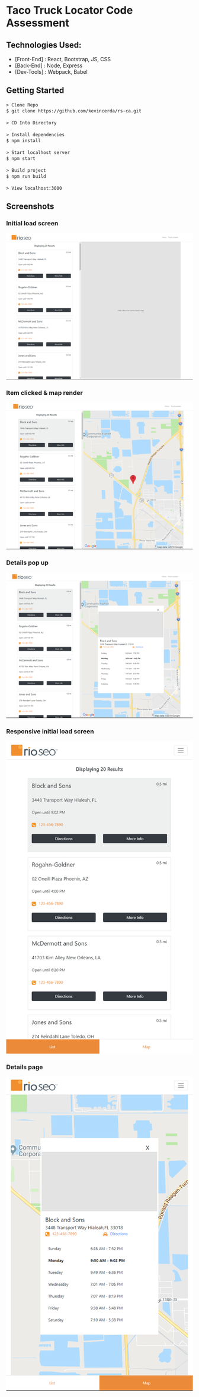 # Taco Truck Locator Code Assessment

## Technologies Used:

- [Front-End] : React, Bootstrap, JS, CSS
- [Back-End] : Node, Express
- [Dev-Tools] : Webpack, Babel

## Getting Started

```
> Clone Repo
$ git clone https://github.com/kevincerda/rs-ca.git

> CD Into Directory

> Install dependencies
$ npm install

> Start localhost server
$ npm start

> Build project
$ npm run build

> View localhost:3000

```

## Screenshots

### Initial load screen

![alt text](product-screenshots/default.png)

### Item clicked & map render

![alt text](product-screenshots/item-clicked.png)

### Details pop up

![alt text](product-screenshots/more-info-clicked.png)

### Responsive initial load screen

![alt text](product-screenshots/responsive-default.png)

### Details page

![alt text](product-screenshots/responsive-details.png)
